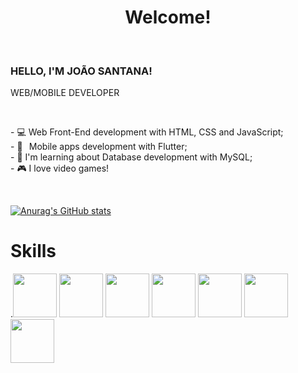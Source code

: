 <h1 align="center">Welcome!</h1>

<br>
<p><h3>HELLO, I'M JOÃO SANTANA!</h3> WEB/MOBILE DEVELOPER</p>
<br>
<p>
  - 💻 Web Front-End development with HTML, CSS and JavaScript;<br>
  - 📱⠀Mobile apps development with Flutter;<br>
  - 📁 I'm learning about Database development with MySQL;<br>
  - 🎮 I love video games!
</p>
<br>



[![Anurag's GitHub stats](https://github-readme-stats.vercel.app/api?username=santanajp&show_icons=true&theme=tokyonight)](https://github.com/anuraghazra/github-readme-stats)

# Skills

.<img src="https://cdn.jsdelivr.net/gh/devicons/devicon/icons/dart/dart-original.svg" width=70/>
<img src="https://cdn.jsdelivr.net/gh/devicons/devicon/icons/flutter/flutter-original.svg" width=70/>
<img src="https://cdn.jsdelivr.net/gh/devicons/devicon/icons/html5/html5-original.svg" width=70/>
<img src="https://cdn.jsdelivr.net/gh/devicons/devicon/icons/css3/css3-original.svg" width=70/>
<img src="https://cdn.jsdelivr.net/gh/devicons/devicon/icons/javascript/javascript-original.svg" width=70 />
<img src="https://cdn.jsdelivr.net/gh/devicons/devicon/icons/java/java-original.svg" width=70 />
<img src="https://cdn.jsdelivr.net/gh/devicons/devicon/icons/mysql/mysql-original-wordmark.svg" width=70/>


